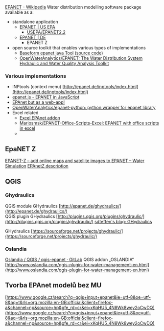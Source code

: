 [EPANET - Wikipedia](https://en.wikipedia.org/wiki/EPANET)
Water distribution modelling software package available as a:
- standalone application
	- [EPANET | US EPA](https://www.epa.gov/water-research/epanet)
		- [USEPA/EPANET2.2](https://github.com/USEPA/EPANET2.2/commit/f5aa051542f8534b87a0e6dce8eaea0cb847c959)
	- [EPANET | DE](http://epanet.de/)
		- EPANET Z
- open source toolkit that enables various types of implementations
	- [Baseform epanet java Tool](https://baseform.com/np4/epanetTool.html) ([source code](https://github.com/Baseform/Baseform-Epanet-Java-Library))
	- [OpenWaterAnalytics/EPANET: The Water Distribution System Hydraulic and Water Quality Analysis Toolkit](https://github.com/OpenWaterAnalytics/EPANET)

### Various implementations

- INPtools (context menu) [http://epanet.de/inptools/index.html](http://epanet.de/inptools/index.html)  
- [epanet.js - EPANET in JavaScript](http://epanet.de/developer/epanetjs.html)
- [EPAnet but as a web-app!](https://github.com/AdamMarciniak/pipe-network-analysis?tab=readme-ov-file)
- [OpenWaterAnalytics/epanet-python: python wrapper for epanet library](https://github.com/OpenWaterAnalytics/epanet-python)
- Excel related
	- [Excel EPAnet addon](http://www.water-simulation.com/wsp/2014/04/11/epanet-excel-add-in/)
	- [Mariosmsk/EPANET-Office-Scripts-Excel: EPANET with office scripts in excel](https://github.com/Mariosmsk/EPANET-Office-Scripts-Excel?tab=readme-ov-file)
	- 


## EpaNET Z
[EPANET-Z – add online maps and satellite images to EPANET – Water Simulation](http://www.water-simulation.com/wsp/2008/12/25/epanet-z/)
[EPAnetZ description](http://www.zonums.com/epanetz.html)

## QGIS

### Ghydraulics

QGIS module GHydraulics [http://epanet.de/ghydraulics/](http://epanet.de/ghydraulics/)  
QGIS plugin GHydraulics [http://plugins.qgis.org/plugins/ghydraulic/](http://plugins.qgis.org/plugins/ghydraulic/)
[sdteffen's blog: GHydraulics](http://sdteffen.blogspot.com/search/label/GHydraulics)

GHydraulics [https://sourceforge.net/projects/ghydraulic/](https://sourceforge.net/projects/ghydraulic/)  

### Oslandia

[Oslandia / QGIS / qgis-epanet · GitLab](https://gitlab.com/Oslandia/qgis/qgis-epanet)
QGIS addon „OSLANDIA“ [http://www.oslandia.com/qgis-plugin-for-water-management-en.html](http://www.oslandia.com/qgis-plugin-for-water-management-en.html)
  

## Tvorba EPAnet modelů bez MU

[https://www.google.cz/search?q=qgis+input+epanet&ie=utf-8&oe=utf-8&aq=t&rls=org.mozilla:en-GB:official&client=firefox-a&channel=np&source=hp&gfe_rd=cr&ei=xKqHU5_4N8Wk8wey2oCwDQ](https://www.google.cz/search?q=qgis+input+epanet&ie=utf-8&oe=utf-8&aq=t&rls=org.mozilla:en-GB:official&client=firefox-a&channel=np&source=hp&gfe_rd=cr&ei=xKqHU5_4N8Wk8wey2oCwDQ)